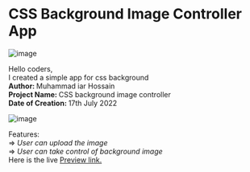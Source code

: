 # CSS Background Image Controller App
![image](https://github.com/Md-Iar-Hossain/css_background_image_controller_app/assets/72465649/4c4f047a-6307-482a-bfc3-a9c92b88a094)


Hello coders, <br>
I created a simple app for css background <br>
<b> Author: </b> Muhammad iar Hossain <br>
<b> Project Name: </b> CSS background image controller <br>
<b> Date of Creation: </b> 17th July 2022 <br>

![image](https://github.com/Md-Iar-Hossain/css_background_image_controller_app/assets/72465649/1e4d56ff-5885-49be-843c-7214a0871fed)


Features: <br>
   => <i> User can upload the image </i> <br>
   => <i> User can take control of background image </i> <br>
 Here is the live <a href="https://md-iar-hossain.github.io/css_background_image_controller_app/"> Preview link. </a>

